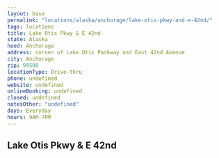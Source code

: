 ```yaml
---
layout: base
permalink: "locations/alaska/anchorage/lake-otis-pkwy-and-e-42nd/"
tags: locations
title: Lake Otis Pkwy & E 42nd
state: Alaska
hood: Anchorage
address: corner of Lake Otis Parkway and East 42nd Avenue
city: Anchorage
zip: 99508
locationType: Drive-thru
phone: undefined
website: undefined
onlineBooking: undefined
closed: undefined
notesOther: "undefined"
days: Everyday
hours: 9AM-7PM
---
```

## Lake Otis Pkwy & E 42nd